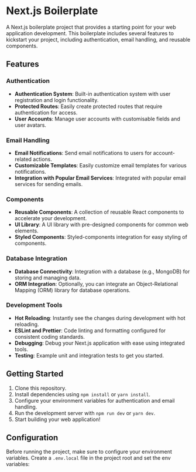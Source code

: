 # Next.js Boilerplate

A Next.js boilerplate project that provides a starting point for your web application development. This boilerplate includes several features to kickstart your project, including authentication, email handling, and reusable components.

## Features

### Authentication

- **Authentication System**: Built-in authentication system with user registration and login functionality.
- **Protected Routes**: Easily create protected routes that require authentication for access.
- **User Accounts**: Manage user accounts with customisable fields and user avatars.

### Email Handling

- **Email Notifications**: Send email notifications to users for account-related actions.
- **Customizable Templates**: Easily customize email templates for various notifications.
- **Integration with Popular Email Services**: Integrated with popular email services for sending emails.

### Components

- **Reusable Components**: A collection of reusable React components to accelerate your development.
- **UI Library**: A UI library with pre-designed components for common web elements.
- **Styled Components**: Styled-components integration for easy styling of components.

### Database Integration

- **Database Connectivity**: Integration with a database (e.g., MongoDB) for storing and managing data.
- **ORM Integration**: Optionally, you can integrate an Object-Relational Mapping (ORM) library for database operations.

### Development Tools

- **Hot Reloading**: Instantly see the changes during development with hot reloading.
- **ESLint and Prettier**: Code linting and formatting configured for consistent coding standards.
- **Debugging**: Debug your Next.js application with ease using integrated tools.
- **Testing**: Example unit and integration tests to get you started.

## Getting Started

1. Clone this repository.
2. Install dependencies using `npm install` or `yarn install`.
3. Configure your environment variables for authentication and email handling.
4. Run the development server with `npm run dev` or `yarn dev`.
5. Start building your web application!

## Configuration

Before running the project, make sure to configure your environment variables. Create a `.env.local` file in the project root and set the env variables:
